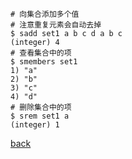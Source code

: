 ```shell
# 向集合添加多个值  
# 注意重复元素会自动去掉
$ sadd set1 a b c d a b c
(integer) 4
# 查看集合中的项  
$ smembers set1
1) "a"
2) "b"
3) "c"
4) "d"
# 删除集合中的项
$ srem set1 a
(integer) 1
```

[back](../3.md)  